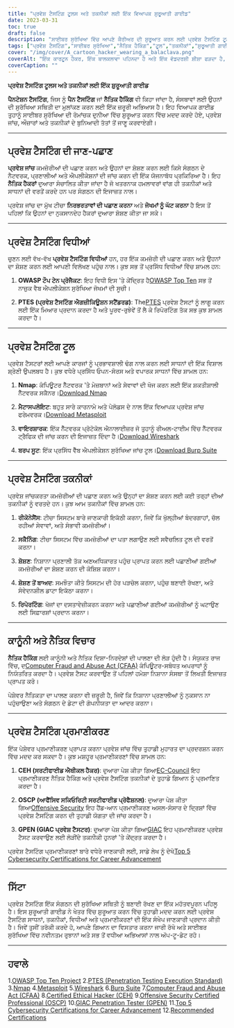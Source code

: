 ```yaml
---
title: "ਪ੍ਰਵੇਸ਼ ਟੈਸਟਿੰਗ ਟੂਲਸ ਅਤੇ ਤਕਨੀਕਾਂ ਲਈ ਇੱਕ ਵਿਆਪਕ ਸ਼ੁਰੂਆਤੀ ਗਾਈਡ"
date: 2023-03-31
toc: true
draft: false
description: "ਸਾਈਬਰ ਸੁਰੱਖਿਆ ਵਿੱਚ ਆਪਣੇ ਕੈਰੀਅਰ ਦੀ ਸ਼ੁਰੂਆਤ ਕਰਨ ਲਈ ਪ੍ਰਵੇਸ਼ ਟੈਸਟਿੰਗ ਟੂਲਸ ਅਤੇ ਤਕਨੀਕਾਂ, ਵਿਧੀਆਂ, ਅਤੇ ਪ੍ਰਮਾਣੀਕਰਣਾਂ ਦੀਆਂ ਜ਼ਰੂਰੀ ਗੱਲਾਂ ਸਿੱਖੋ।"
tags: ["ਪ੍ਰਵੇਸ਼ ਟੈਸਟਿੰਗ","ਸਾਈਬਰ ਸੁਰੱਖਿਆ","ਨੈਤਿਕ ਹੈਕਿੰਗ","ਟੂਲ","ਤਕਨੀਕਾਂ","ਸ਼ੁਰੂਆਤੀ ਗਾਈਡ","Nmap","ਮੈਟਾਸਪਲੋਇਟ","ਵਾਇਰਸ਼ਾਰਕ","ਬਰਪ ਸੂਟ","OSSTMM","PTES","OWASP","CEH","OSCP","GPEN","ਸੁਰੱਖਿਆ ਟੈਸਟਿੰਗ","ਨਿਰਭਰਤਾ ਦਾ ਮੁਲਾਂਕਣ","ਨੈੱਟਵਰਕ ਸੁਰੱਖਿਆ","ਜਾਣਕਾਰੀ ਸੁਰੱਖਿਆ"]
cover: "/img/cover/A_cartoon_hacker_wearing_a_balaclava.png"
coverAlt: "ਇੱਕ ਕਾਰਟੂਨ ਹੈਕਰ, ਇੱਕ ਬਾਲਕਲਾਵਾ ਪਹਿਨਦਾ ਹੈ ਅਤੇ ਇੱਕ ਵੱਡਦਰਸ਼ੀ ਸ਼ੀਸ਼ਾ ਫੜਦਾ ਹੈ, ਇੱਕ ਕੰਪਿਊਟਰ ਸਕ੍ਰੀਨ ਦੀ ਜਾਂਚ ਕਰਦਾ ਹੈ ਜੋ ਕਿ Nmap, Metasploit, Wireshark, ਅਤੇ Burp Suite ਵਰਗੇ ਵੱਖ-ਵੱਖ ਹੈਕਿੰਗ ਟੈਸਟਿੰਗ ਟੂਲਾਂ ਨੂੰ ਪ੍ਰਦਰਸ਼ਿਤ ਕਰਦਾ ਹੈ, ਜਿਸ ਵਿੱਚ ਬੈਕਗ੍ਰਾਉਂਡ ਵਿੱਚ ਸੁਰੱਖਿਅਤ ਪ੍ਰਣਾਲੀਆਂ ਨੂੰ ਦਰਸਾਉਂਦੇ ਡਿਜੀਟਲ ਤਾਲੇ ਹੁੰਦੇ ਹਨ।"
coverCaption: ""
---
```


**ਪ੍ਰਵੇਸ਼ ਟੈਸਟਿੰਗ ਟੂਲਸ ਅਤੇ ਤਕਨੀਕਾਂ ਲਈ ਇੱਕ ਸ਼ੁਰੂਆਤੀ ਗਾਈਡ**

**ਪੈਨਟੇਸ਼ਨ ਟੈਸਟਿੰਗ**, ਜਿਸ ਨੂੰ **ਪੈਨ ਟੈਸਟਿੰਗ** ਜਾਂ **ਨੈਤਿਕ ਹੈਕਿੰਗ** ਵੀ ਕਿਹਾ ਜਾਂਦਾ ਹੈ, ਸੰਸਥਾਵਾਂ ਲਈ ਉਹਨਾਂ ਦੀ ਸੁਰੱਖਿਆ ਸਥਿਤੀ ਦਾ ਮੁਲਾਂਕਣ ਕਰਨ ਲਈ ਇੱਕ ਜ਼ਰੂਰੀ ਅਭਿਆਸ ਹੈ। ਇਹ ਵਿਆਪਕ ਗਾਈਡ ਤੁਹਾਨੂੰ ਸਾਈਬਰ ਸੁਰੱਖਿਆ ਦੀ ਰੋਮਾਂਚਕ ਦੁਨੀਆ ਵਿੱਚ ਸ਼ੁਰੂਆਤ ਕਰਨ ਵਿੱਚ ਮਦਦ ਕਰਦੇ ਹੋਏ, ਪ੍ਰਵੇਸ਼ ਜਾਂਚ, ਔਜ਼ਾਰਾਂ ਅਤੇ ਤਕਨੀਕਾਂ ਦੇ ਬੁਨਿਆਦੀ ਤੱਤਾਂ ਤੋਂ ਜਾਣੂ ਕਰਵਾਏਗੀ।

______

## ਪ੍ਰਵੇਸ਼ ਟੈਸਟਿੰਗ ਦੀ ਜਾਣ-ਪਛਾਣ

**ਪ੍ਰਵੇਸ਼ ਜਾਂਚ** ਕਮਜ਼ੋਰੀਆਂ ਦੀ ਪਛਾਣ ਕਰਨ ਅਤੇ ਉਹਨਾਂ ਦਾ ਸ਼ੋਸ਼ਣ ਕਰਨ ਲਈ ਕਿਸੇ ਸੰਗਠਨ ਦੇ ਨੈਟਵਰਕ, ਪ੍ਰਣਾਲੀਆਂ ਅਤੇ ਐਪਲੀਕੇਸ਼ਨਾਂ ਦੀ ਜਾਂਚ ਕਰਨ ਦੀ ਇੱਕ ਯੋਜਨਾਬੱਧ ਪ੍ਰਕਿਰਿਆ ਹੈ। ਇਹ **ਨੈਤਿਕ ਹੈਕਰਾਂ** ਦੁਆਰਾ ਸੰਚਾਲਿਤ ਕੀਤਾ ਜਾਂਦਾ ਹੈ ਜੋ ਖਤਰਨਾਕ ਹਮਲਾਵਰਾਂ ਵਾਂਗ ਹੀ ਤਕਨੀਕਾਂ ਅਤੇ ਸਾਧਨਾਂ ਦੀ ਵਰਤੋਂ ਕਰਦੇ ਹਨ ਪਰ ਸੰਗਠਨ ਦੀ ਇਜਾਜ਼ਤ ਨਾਲ।

ਪ੍ਰਵੇਸ਼ ਜਾਂਚ ਦਾ ਮੁੱਖ ਟੀਚਾ **ਨਿਰਭਰਤਾਵਾਂ ਦੀ ਪਛਾਣ ਕਰਨਾ** ਅਤੇ **ਜੋਖਮਾਂ ਨੂੰ ਘੱਟ ਕਰਨਾ** ਹੈ ਇਸ ਤੋਂ ਪਹਿਲਾਂ ਕਿ ਉਹਨਾਂ ਦਾ ਨੁਕਸਾਨਦੇਹ ਹੈਕਰਾਂ ਦੁਆਰਾ ਸ਼ੋਸ਼ਣ ਕੀਤਾ ਜਾ ਸਕੇ।

______

## ਪ੍ਰਵੇਸ਼ ਟੈਸਟਿੰਗ ਵਿਧੀਆਂ

ਚੁਣਨ ਲਈ ਵੱਖ-ਵੱਖ **ਪ੍ਰਵੇਸ਼ ਟੈਸਟਿੰਗ ਵਿਧੀਆਂ** ਹਨ, ਹਰ ਇੱਕ ਕਮਜ਼ੋਰੀ ਦੀ ਪਛਾਣ ਕਰਨ ਅਤੇ ਉਹਨਾਂ ਦਾ ਸ਼ੋਸ਼ਣ ਕਰਨ ਲਈ ਆਪਣੀ ਵਿਲੱਖਣ ਪਹੁੰਚ ਨਾਲ। ਕੁਝ ਸਭ ਤੋਂ ਪ੍ਰਸਿੱਧ ਵਿਧੀਆਂ ਵਿੱਚ ਸ਼ਾਮਲ ਹਨ:

1. **OWASP ਟੌਪ ਟੇਨ ਪ੍ਰੋਜੈਕਟ**: ਇਹ ਵਿਧੀ ਇਸ 'ਤੇ ਕੇਂਦ੍ਰਿਤ ਹੈ[OWASP Top Ten](https://owasp.org/www-project-top-ten/) ਸਭ ਤੋਂ ਨਾਜ਼ੁਕ ਵੈਬ ਐਪਲੀਕੇਸ਼ਨ ਸੁਰੱਖਿਆ ਜੋਖਮਾਂ ਦੀ ਸੂਚੀ।

2. **PTES (ਪ੍ਰਵੇਸ਼ ਟੈਸਟਿੰਗ ਐਗਜ਼ੀਕਿਊਸ਼ਨ ਸਟੈਂਡਰਡ)**: The[PTES](http://www.pentest-standard.org/index.php/Main_Page) ਪ੍ਰਵੇਸ਼ ਟੈਸਟਾਂ ਨੂੰ ਲਾਗੂ ਕਰਨ ਲਈ ਇੱਕ ਮਿਆਰ ਪ੍ਰਦਾਨ ਕਰਦਾ ਹੈ ਅਤੇ ਪੂਰਵ-ਰੁਝੇਵੇਂ ਤੋਂ ਲੈ ਕੇ ਰਿਪੋਰਟਿੰਗ ਤੱਕ ਸਭ ਕੁਝ ਸ਼ਾਮਲ ਕਰਦਾ ਹੈ।

______

## ਪ੍ਰਵੇਸ਼ ਟੈਸਟਿੰਗ ਟੂਲ

ਪ੍ਰਵੇਸ਼ ਟੈਸਟਰਾਂ ਲਈ ਆਪਣੇ ਕਾਰਜਾਂ ਨੂੰ ਪ੍ਰਭਾਵਸ਼ਾਲੀ ਢੰਗ ਨਾਲ ਕਰਨ ਲਈ ਸਾਧਨਾਂ ਦੀ ਇੱਕ ਵਿਸ਼ਾਲ ਸ਼੍ਰੇਣੀ ਉਪਲਬਧ ਹੈ। ਕੁਝ ਵਧੇਰੇ ਪ੍ਰਸਿੱਧ ਓਪਨ-ਸੋਰਸ ਅਤੇ ਵਪਾਰਕ ਸਾਧਨਾਂ ਵਿੱਚ ਸ਼ਾਮਲ ਹਨ:

1. **Nmap**: ਕੰਪਿਊਟਰ ਨੈੱਟਵਰਕ 'ਤੇ ਮੇਜ਼ਬਾਨਾਂ ਅਤੇ ਸੇਵਾਵਾਂ ਦੀ ਖੋਜ ਕਰਨ ਲਈ ਇੱਕ ਸ਼ਕਤੀਸ਼ਾਲੀ ਨੈੱਟਵਰਕ ਸਕੈਨਰ।[Download Nmap](https://nmap.org/download.html)

2. **ਮੈਟਾਸਪਲੋਇਟ**: ਬਹੁਤ ਸਾਰੇ ਕਾਰਨਾਮੇ ਅਤੇ ਪੇਲੋਡਸ ਦੇ ਨਾਲ ਇੱਕ ਵਿਆਪਕ ਪ੍ਰਵੇਸ਼ ਜਾਂਚ ਫਰੇਮਵਰਕ।[Download Metasploit](https://www.metasploit.com/download)

3. **ਵਾਇਰਸ਼ਾਰਕ**: ਇੱਕ ਨੈੱਟਵਰਕ ਪ੍ਰੋਟੋਕੋਲ ਐਨਾਲਾਈਜ਼ਰ ਜੋ ਤੁਹਾਨੂੰ ਰੀਅਲ-ਟਾਈਮ ਵਿੱਚ ਨੈੱਟਵਰਕ ਟ੍ਰੈਫਿਕ ਦੀ ਜਾਂਚ ਕਰਨ ਦੀ ਇਜਾਜ਼ਤ ਦਿੰਦਾ ਹੈ।[Download Wireshark](https://www.wireshark.org/download.html)

4. **ਬਰਪ ਸੂਟ**: ਇੱਕ ਪ੍ਰਸਿੱਧ ਵੈੱਬ ਐਪਲੀਕੇਸ਼ਨ ਸੁਰੱਖਿਆ ਜਾਂਚ ਟੂਲ।[Download Burp Suite](https://portswigger.net/burp/communitydownload)

______

## ਪ੍ਰਵੇਸ਼ ਟੈਸਟਿੰਗ ਤਕਨੀਕਾਂ

ਪ੍ਰਵੇਸ਼ ਜਾਂਚਕਰਤਾ ਕਮਜ਼ੋਰੀਆਂ ਦੀ ਪਛਾਣ ਕਰਨ ਅਤੇ ਉਨ੍ਹਾਂ ਦਾ ਸ਼ੋਸ਼ਣ ਕਰਨ ਲਈ ਕਈ ਤਰ੍ਹਾਂ ਦੀਆਂ ਤਕਨੀਕਾਂ ਨੂੰ ਵਰਤਦੇ ਹਨ। ਕੁਝ ਆਮ ਤਕਨੀਕਾਂ ਵਿੱਚ ਸ਼ਾਮਲ ਹਨ:

1. **ਰੀਕੋਨੇਸੈਂਸ**: ਟੀਚਾ ਸਿਸਟਮ ਬਾਰੇ ਜਾਣਕਾਰੀ ਇਕੱਠੀ ਕਰਨਾ, ਜਿਵੇਂ ਕਿ ਖੁੱਲ੍ਹੀਆਂ ਬੰਦਰਗਾਹਾਂ, ਚੱਲ ਰਹੀਆਂ ਸੇਵਾਵਾਂ, ਅਤੇ ਸੰਭਾਵੀ ਕਮਜ਼ੋਰੀਆਂ।

2. **ਸਕੈਨਿੰਗ**: ਟੀਚਾ ਸਿਸਟਮ ਵਿੱਚ ਕਮਜ਼ੋਰੀਆਂ ਦਾ ਪਤਾ ਲਗਾਉਣ ਲਈ ਸਵੈਚਲਿਤ ਟੂਲ ਦੀ ਵਰਤੋਂ ਕਰਨਾ।

3. **ਸ਼ੋਸ਼ਣ**: ਨਿਸ਼ਾਨਾ ਪ੍ਰਣਾਲੀ ਤੱਕ ਅਣਅਧਿਕਾਰਤ ਪਹੁੰਚ ਪ੍ਰਾਪਤ ਕਰਨ ਲਈ ਪਛਾਣੀਆਂ ਗਈਆਂ ਕਮਜ਼ੋਰੀਆਂ ਦਾ ਸ਼ੋਸ਼ਣ ਕਰਨ ਦੀ ਕੋਸ਼ਿਸ਼ ਕਰਨਾ।

4. **ਸ਼ੋਸ਼ਣ ਤੋਂ ਬਾਅਦ**: ਸਮਝੌਤਾ ਕੀਤੇ ਸਿਸਟਮ ਦੀ ਹੋਰ ਪੜਚੋਲ ਕਰਨਾ, ਪਹੁੰਚ ਬਣਾਈ ਰੱਖਣਾ, ਅਤੇ ਸੰਵੇਦਨਸ਼ੀਲ ਡਾਟਾ ਇਕੱਠਾ ਕਰਨਾ।

5. **ਰਿਪੋਰਟਿੰਗ**: ਖੋਜਾਂ ਦਾ ਦਸਤਾਵੇਜ਼ੀਕਰਨ ਕਰਨਾ ਅਤੇ ਪਛਾਣੀਆਂ ਗਈਆਂ ਕਮਜ਼ੋਰੀਆਂ ਨੂੰ ਘਟਾਉਣ ਲਈ ਸਿਫ਼ਾਰਸ਼ਾਂ ਪ੍ਰਦਾਨ ਕਰਨਾ।

______

## ਕਾਨੂੰਨੀ ਅਤੇ ਨੈਤਿਕ ਵਿਚਾਰ

**ਨੈਤਿਕ ਹੈਕਿੰਗ** ਲਈ ਕਾਨੂੰਨੀ ਅਤੇ ਨੈਤਿਕ ਦਿਸ਼ਾ-ਨਿਰਦੇਸ਼ਾਂ ਦੀ ਪਾਲਣਾ ਦੀ ਲੋੜ ਹੁੰਦੀ ਹੈ। ਸੰਯੁਕਤ ਰਾਜ ਵਿੱਚ, ਦ[Computer Fraud and Abuse Act (CFAA)](https://en.wikipedia.org/wiki/Computer_Fraud_and_Abuse_Act) ਕੰਪਿਊਟਰ-ਸਬੰਧਤ ਅਪਰਾਧਾਂ ਨੂੰ ਨਿਯੰਤਰਿਤ ਕਰਦਾ ਹੈ। ਪ੍ਰਵੇਸ਼ ਟੈਸਟ ਕਰਵਾਉਣ ਤੋਂ ਪਹਿਲਾਂ ਹਮੇਸ਼ਾ ਨਿਸ਼ਾਨਾ ਸੰਸਥਾ ਤੋਂ ਲਿਖਤੀ ਇਜਾਜ਼ਤ ਪ੍ਰਾਪਤ ਕਰੋ।

ਪੇਸ਼ੇਵਰ ਨੈਤਿਕਤਾ ਦਾ ਪਾਲਣ ਕਰਨਾ ਵੀ ਜ਼ਰੂਰੀ ਹੈ, ਜਿਵੇਂ ਕਿ ਨਿਸ਼ਾਨਾ ਪ੍ਰਣਾਲੀਆਂ ਨੂੰ ਨੁਕਸਾਨ ਨਾ ਪਹੁੰਚਾਉਣਾ ਅਤੇ ਸੰਗਠਨ ਦੇ ਡੇਟਾ ਦੀ ਗੋਪਨੀਯਤਾ ਦਾ ਆਦਰ ਕਰਨਾ।

______

## ਪ੍ਰਵੇਸ਼ ਟੈਸਟਿੰਗ ਪ੍ਰਮਾਣੀਕਰਣ

ਇੱਕ ਪੇਸ਼ੇਵਰ ਪ੍ਰਮਾਣੀਕਰਣ ਪ੍ਰਾਪਤ ਕਰਨਾ ਪ੍ਰਵੇਸ਼ ਜਾਂਚ ਵਿੱਚ ਤੁਹਾਡੀ ਮੁਹਾਰਤ ਦਾ ਪ੍ਰਦਰਸ਼ਨ ਕਰਨ ਵਿੱਚ ਮਦਦ ਕਰ ਸਕਦਾ ਹੈ। ਕੁਝ ਮਸ਼ਹੂਰ ਪ੍ਰਮਾਣੀਕਰਣਾਂ ਵਿੱਚ ਸ਼ਾਮਲ ਹਨ:

1. **CEH (ਸਰਟੀਫਾਈਡ ਐਥੀਕਲ ਹੈਕਰ)**: ਦੁਆਰਾ ਪੇਸ਼ ਕੀਤਾ ਗਿਆ[EC-Council](https://www.eccouncil.org/programs/certified-ethical-hacker-ceh/) ਇਹ ਪ੍ਰਮਾਣੀਕਰਣ ਨੈਤਿਕ ਹੈਕਿੰਗ ਅਤੇ ਪ੍ਰਵੇਸ਼ ਟੈਸਟਿੰਗ ਤਕਨੀਕਾਂ ਦੇ ਤੁਹਾਡੇ ਗਿਆਨ ਨੂੰ ਪ੍ਰਮਾਣਿਤ ਕਰਦਾ ਹੈ।

2. **OSCP (ਆਫੈਂਸਿਵ ਸਕਿਓਰਿਟੀ ਸਰਟੀਫਾਈਡ ਪ੍ਰੋਫੈਸ਼ਨਲ)**: ਦੁਆਰਾ ਪੇਸ਼ ਕੀਤਾ ਗਿਆ[Offensive Security](https://www.offensive-security.com/pwk-oscp/) ਇਹ ਹੈਂਡ-ਆਨ ਪ੍ਰਮਾਣੀਕਰਣ ਅਸਲ-ਸੰਸਾਰ ਦੇ ਦ੍ਰਿਸ਼ਾਂ ਵਿੱਚ ਪ੍ਰਵੇਸ਼ ਟੈਸਟਿੰਗ ਕਰਨ ਦੀ ਤੁਹਾਡੀ ਯੋਗਤਾ ਦੀ ਜਾਂਚ ਕਰਦਾ ਹੈ।

3. **GPEN (GIAC ਪ੍ਰਵੇਸ਼ ਟੈਸਟਰ)**: ਦੁਆਰਾ ਪੇਸ਼ ਕੀਤਾ ਗਿਆ[GIAC](https://www.giac.org/certification/penetration-tester-gpen) ਇਹ ਪ੍ਰਮਾਣੀਕਰਣ ਪ੍ਰਵੇਸ਼ ਟੈਸਟ ਕਰਵਾਉਣ ਲਈ ਲੋੜੀਂਦੇ ਤਕਨੀਕੀ ਹੁਨਰਾਂ 'ਤੇ ਕੇਂਦ੍ਰਤ ਕਰਦਾ ਹੈ।

ਪ੍ਰਵੇਸ਼ ਟੈਸਟਿੰਗ ਪ੍ਰਮਾਣੀਕਰਣਾਂ ਬਾਰੇ ਵਧੇਰੇ ਜਾਣਕਾਰੀ ਲਈ, ਸਾਡੇ ਲੇਖ ਨੂੰ ਦੇਖੋ[Top 5 Cybersecurity Certifications for Career Advancement](https://simeononsecurity.ch/articles/the-top-five-cybersecurity-certifications-for-career-advancement/s)

______

## ਸਿੱਟਾ

ਪ੍ਰਵੇਸ਼ ਟੈਸਟਿੰਗ ਇੱਕ ਸੰਗਠਨ ਦੀ ਸੁਰੱਖਿਆ ਸਥਿਤੀ ਨੂੰ ਬਣਾਈ ਰੱਖਣ ਦਾ ਇੱਕ ਮਹੱਤਵਪੂਰਨ ਪਹਿਲੂ ਹੈ। ਇਸ ਸ਼ੁਰੂਆਤੀ ਗਾਈਡ ਨੇ ਖੇਤਰ ਵਿੱਚ ਸ਼ੁਰੂਆਤ ਕਰਨ ਵਿੱਚ ਤੁਹਾਡੀ ਮਦਦ ਕਰਨ ਲਈ ਪ੍ਰਵੇਸ਼ ਟੈਸਟਿੰਗ ਸਾਧਨਾਂ, ਤਕਨੀਕਾਂ, ਵਿਧੀਆਂ ਅਤੇ ਪ੍ਰਮਾਣੀਕਰਣਾਂ ਦੀ ਇੱਕ ਸੰਖੇਪ ਜਾਣਕਾਰੀ ਪ੍ਰਦਾਨ ਕੀਤੀ ਹੈ। ਜਿਵੇਂ ਤੁਸੀਂ ਤਰੱਕੀ ਕਰਦੇ ਹੋ, ਆਪਣੇ ਗਿਆਨ ਦਾ ਵਿਸਤਾਰ ਕਰਨਾ ਜਾਰੀ ਰੱਖੋ ਅਤੇ ਸਾਈਬਰ ਸੁਰੱਖਿਆ ਵਿੱਚ ਨਵੀਨਤਮ ਰੁਝਾਨਾਂ ਅਤੇ ਸਭ ਤੋਂ ਵਧੀਆ ਅਭਿਆਸਾਂ ਨਾਲ ਅੱਪ-ਟੂ-ਡੇਟ ਰਹੋ।

______

## ਹਵਾਲੇ

1.[OWASP Top Ten Project](https://owasp.org/www-project-top-ten/)
2.[PTES (Penetration Testing Execution Standard)](http://www.pentest-standard.org/index.php/Main_Page)
3.[Nmap](https://nmap.org/download.html)
4.[Metasploit](https://www.metasploit.com/download)
5.[Wireshark](https://www.wireshark.org/download.html)
6.[Burp Suite](https://portswigger.net/burp/communitydownload)
7.[Computer Fraud and Abuse Act (CFAA)](https://en.wikipedia.org/wiki/Computer_Fraud_and_Abuse_Act) 
8.[Certified Ethical Hacker (CEH)](https://www.eccouncil.org/programs/certified-ethical-hacker-ceh/)
9.[Offensive Security Certified Professional (OSCP)](https://www.offensive-security.com/pwk-oscp/)
10.[GIAC Penetration Tester (GPEN)](https://www.giac.org/certification/penetration-tester-gpen)
11.[Top 5 Cybersecurity Certifications for Career Advancement](https://simeononsecurity.ch/articles/the-top-five-cybersecurity-certifications-for-career-advancement/s)
12.[Recommended Certifications](https://simeononsecurity.ch/recommendations/certifications/)

